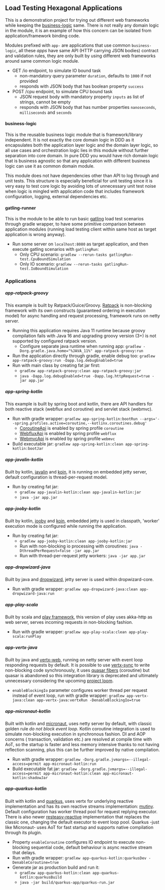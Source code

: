 ## Load Testing Hexagonal Applications

This is a demonstration project for trying out different web frameworks while keeping the [business-logic](#business-logic) same. There is not really
any domain logic in the module, it is an example of how this concern can be isolated from application/framework binding code.

Modules prefixed with `app-` are applications that use common `business-logic`, all these _apps_ have same API (HTTP carrying JSON bodies) contract
and validation rules, they are only built by using different web frameworks around same common logic module.

- GET /io endpoint, to simulate IO bound task
    - non-mandatory query parameter `duration`, defaults to `1000` if not provided
    - responds with JSON body that has boolean property `success`
- POST /cpu endpoint, to simulate CPU bound task
    - JSON request body with mandatory property `inputs` as list of strings, cannot be empty
    - responds with JSON body that has number properties `nanoseconds`, `milliseconds` and `seconds`

#### business-logic

This is the reusable business logic module that is framework/library independent. It is not exactly the core domain logic in DDD as it encapsulates
both the application layer logic and the domain layer logic, so all use cases and orchestration logic lies in this module without further separation
into core domain. In pure DDD you would have rich domain logic that is business agnostic so that any application with different business logic can use
it as common domain module.

This module does not have dependencies other than API to log through and unit tests. This structure is especially beneficial for unit testing since it
is very easy to test core logic by avoiding lots of unnecessary unit test noise when logic is mingled with application code that includes framework
configuration, logging, external dependencies etc.

#### gatling-runner

This is the module to be able to run basic [gatling](https://gatling.io/docs/gatling/reference/current/general/simulation_setup/) load test scenarios
through gradle wrapper, to have some primitive comparison between application modules (running load testing client within same host as target
application is wrong anyway).

- Run some server on `localhost:8080` as target application, and then execute gatling scenarios with `gatlingRun`:
    - Only CPU scenario: `gradlew --rerun-tasks gatlingRun-test.CpuBoundSimulation`
    - Only IO scenario: `gradlew --rerun-tasks gatlingRun-test.IoBoundSimulation`

### Applications

##### app-ratpack-groovy

This example is built by Ratpack/Guice/Groovy. [Ratpack](https://ratpack.io/manual/current/async.html) is non-blocking framework with its own
constructs (guaranteed ordering in execution model) for async handling and request processing, framework runs on netty server.

- Running this application requires Java 11 runtime because groovy compilation fails with Java 16 and upgrading groovy version (3+) is not supported
  by configured ratpack version.
    - Configure separate java runtime when running app: `gradlew -Dorg.gradle.java.home="%JAVA_11%" app-ratpack-groovy:run`
- Run the application directly through gradle, enable debug too: `gradlew app-ratpack-groovy:run -Dapp.log.debugEnabled=true`
- Run with main class by creating fat jar first:
    - `gradlew app-ratpack-groovy:clean app-ratpack-groovy:jar`
    - `java -Dapp.log.debugEnabled=true -Dapp.log.httpRequest=true -jar app.jar`

##### app-spring-kotlin

This example is built by spring boot and kotlin, there are API handlers for both reactive stack (webflux and coroutine) and servlet stack (webmvc).

- Run with gradle wrapper: `gradlew app-spring-kotlin:bootRun --args='--spring.profiles.active=coroutine,--kotlinx.coroutines.debug'`
    - [CoroutineApi](app-spring-kotlin/src/main/kotlin/app/api/CoroutineApi.kt) is enabled by spring profile `coroutine`
    - [WebfluxApi](app-spring-kotlin/src/main/kotlin/app/api/WebfluxApi.kt) is enabled by spring profile `webflux`
    - [WebmvcApi](app-spring-kotlin/src/main/kotlin/app/api/WebmvcApi.kt) is enabled by spring profile `webmvc`
- Build executable jar: `gradlew app-spring-kotlin:clean app-spring-kotlin:bootJar`

##### app-javalin-kotlin

Built by kotlin, [javalin](https://javalin.io/documentation) and [koin](https://insert-koin.io/), it is running on embedded jetty server, default
configuration is thread-per-request model.

- Run by creating fat jar:
    - `gradlew app-javalin-kotlin:clean app-javalin-kotlin:jar`
    - `java -jar app.jar`

##### app-jooby-kotlin

Built by kotlin, [jooby](https://jooby.io/#introduction) and [koin](https://insert-koin.io/), embedded jetty is used in classpath, 'worker' execution
mode is configured while running the application.

- Run by creating fat jar:
    - `gradlew app-jooby-kotlin:clean app-jooby-kotlin:jar`
    - Run with non-blocking io processing with coroutines: `java -DthreadPerRequest=false -jar app.jar`
    - Run with thread-per-request jetty workers: `java -jar app.jar`

##### app-dropwizard-java

Built by java and [dropwizard](https://www.dropwizard.io/en/latest/manual/core.html), jetty server is used within dropwizard-core.

- Run with gradle wrapper: `gradlew app-dropwizard-java:clean app-dropwizard-java:run`

##### app-play-scala

Built by scala and [play framework](https://www.playframework.com/documentation/2.8.x/Home), this version of play uses akka-http as web server, serves
incoming requests in non-blocking fashion.

- Run with gradle wrapper: `gradlew app-play-scala:clean app-play-scala:runPlay`

##### app-vertx-java

Built by java and [vertx-web](https://vertx.io/docs/vertx-web/java/#_basic_vert_x_web_concepts), running on netty server with event loop responding
requests by default. It is possible to use [vertx-sync](https://vertx.io/docs/vertx-sync/java/) to write non-blocking code synchronously, it uses
[quasar fibers](https://docs.paralleluniverse.co/quasar) (coroutine) but quasar is abandoned so this integration library is deprecated and ultimately
unnecessary considering the upcoming [project loom](https://wiki.openjdk.java.net/display/loom).

- `enableBlockingIo` parameter configures worker thread per request instead of event loop, run with gradle wrapper:
  `gradlew app-vertx-java:clean app-vertx-java:vertxRun -DenableBlockingIo=true`

##### app-micronaut-kotlin

Built with kotlin and [micronaut](https://docs.micronaut.io/latest/guide/#reactiveServer), uses netty server by default, with classic golden rule _do
not block event loop_. Kotlin coroutine integration is used to simulate non-blocking execution in synchronous fashion. DI and AOP concerns (
transaction, validation etc.) are resolved at compile time with AoT, so the startup is faster and less memory intensive thanks to not having
reflection scanning, plus this can be further improved by native compilation.

- Run with gradle wrapper: `gradlew -Dorg.gradle.jvmargs=--illegal-access=permit app-micronaut-kotlin:run`
- Build executable fat jar: `gradlew -Dorg.gradle.jvmargs=--illegal-access=permit app-micronaut-kotlin:clean app-micronaut-kotlin:shadowJar`

##### app-quarkus-kotlin

Built with kotlin and [quarkus](https://quarkus.io/get-started/), uses vertx for underlying reactive implementation and has its own reactive streams
implementation: [mutiny](https://smallrye.io/smallrye-mutiny/). Default configuration has worker thread pool for request replying executor. There is
also newer [resteasy-reactive](https://quarkus.io/guides/resteasy-reactive) implementation that replaces the classic one, changing the default
executor to event loop pool. Quarkus -just like Micronaut- uses AoT for fast startup and supports native compilation through its plugin.

- Property `enableCoroutine` configures IO endpoint to execute non-blocking sequential code, default behaviour is async reactive stream that delays.
- Run with gradle wrapper: `gradlew app-quarkus-kotlin:quarkusDev -DenableCoroutine=true`
- Generate jar as production build and run it:
    - `gradlew app-quarkus-kotlin:clean app-quarkus-kotlin:quarkusBuild`
    - `java -jar build/quarkus-app/quarkus-run.jar`
